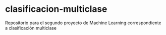 # clasificacion-multiclase
Repositorio para el segundo proyecto de Machine Learning correspondiente a clasificación multiclase
